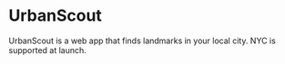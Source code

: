 # UrbanScout

UrbanScout is a web app that finds landmarks in your local city. NYC is supported at launch.

